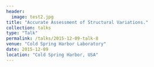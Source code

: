 ```yaml
---
header:
  image: test2.jpg
title: "Accurate Assessment of Structural Variations."
collection: talks
type: "Talk"
permalink: /talks/2015-12-09-talk-8
venue: "Cold Spring Harbor Laboratory"
date: 2015-12-09
location: "Cold Spring Harbor, USA"
---
```


